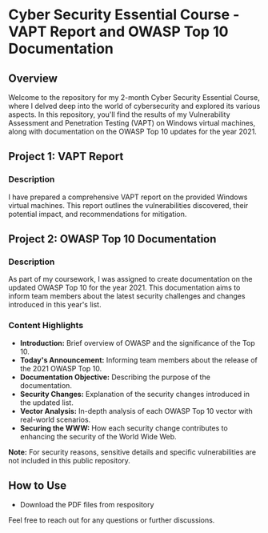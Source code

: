 # Cyber Security Essential Course - VAPT Report and OWASP Top 10 Documentation

## Overview

Welcome to the repository for my 2-month Cyber Security Essential Course, where I delved deep into the world of cybersecurity and explored its various aspects. In this repository, you'll find the results of my Vulnerability Assessment and Penetration Testing (VAPT) on Windows virtual machines, along with documentation on the OWASP Top 10 updates for the year 2021.

## Project 1: VAPT Report

### Description

I have prepared a comprehensive VAPT report on the provided Windows virtual machines. This report outlines the vulnerabilities discovered, their potential impact, and recommendations for mitigation.


## Project 2: OWASP Top 10 Documentation

### Description

As part of my coursework, I was assigned to create documentation on the updated OWASP Top 10 for the year 2021. This documentation aims to inform team members about the latest security challenges and changes introduced in this year's list.


### Content Highlights

- **Introduction:** Brief overview of OWASP and the significance of the Top 10.
- **Today's Announcement:** Informing team members about the release of the 2021 OWASP Top 10.
- **Documentation Objective:** Describing the purpose of the documentation.
- **Security Changes:** Explanation of the security changes introduced in the updated list.
- **Vector Analysis:** In-depth analysis of each OWASP Top 10 vector with real-world scenarios.
- **Securing the WWW:** How each security change contributes to enhancing the security of the World Wide Web.

**Note:** For security reasons, sensitive details and specific vulnerabilities are not included in this public repository.

## How to Use

- Download the PDF files from respository

Feel free to reach out for any questions or further discussions.

